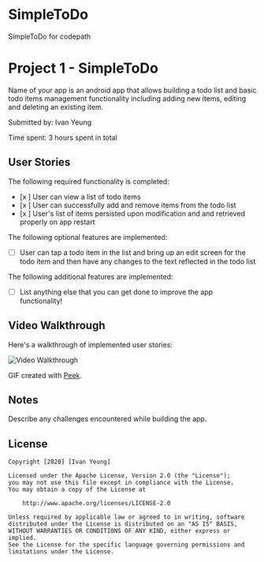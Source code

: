# SimpleToDo
SimpleToDo for codepath
# Project 1 - SimpleToDo

Name of your app is an android app that allows building a todo list and basic todo items management functionality including adding new items, editing and deleting an existing item.

Submitted by: Ivan Yeung

Time spent: 3 hours spent in total

## User Stories

The following required functionality is completed:

* [x ] User can view a list of todo items
* [x ] User can successfully add and remove items from the todo list
* [x ] User's list of items persisted upon modification and and retrieved properly on app restart

The following optional features are implemented:

* [ ] User can tap a todo item in the list and bring up an edit screen for the todo item and then have any changes to the text reflected in the todo list

The following additional features are implemented:

* [ ] List anything else that you can get done to improve the app functionality!

## Video Walkthrough

Here's a walkthrough of implemented user stories:

<img src='https://imgur.com/a/bpwmMIh' title='Video Walkthrough' width='' alt='Video Walkthrough' />

GIF created with [Peek](https://github.com/phw/peek).

## Notes

Describe any challenges encountered while building the app.

## License

    Copyright [2020] [Ivan Yeung]

    Licensed under the Apache License, Version 2.0 (the "License");
    you may not use this file except in compliance with the License.
    You may obtain a copy of the License at

        http://www.apache.org/licenses/LICENSE-2.0

    Unless required by applicable law or agreed to in writing, software
    distributed under the License is distributed on an "AS IS" BASIS,
    WITHOUT WARRANTIES OR CONDITIONS OF ANY KIND, either express or implied.
    See the License for the specific language governing permissions and
    limitations under the License.
